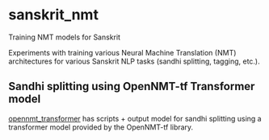 # sanskrit_nmt
Training NMT models for Sanskrit

Experiments with training various Neural Machine Translation (NMT) architectures for various Sanskrit NLP tasks (sandhi splitting, tagging, etc.).

## Sandhi splitting using OpenNMT-tf Transformer model
[opennmt_transformer](./opennmt_transformer) has scripts + output model for sandhi splitting using a transformer model provided by the OpenNMT-tf library.
